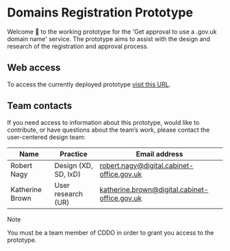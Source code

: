 # Domains Registration Prototype 

Welcome :wave: to the working prototype for the 'Get approval to use a .gov.uk domain name' service. The prototype aims to assist with the design and research of the registration and approval process.

## Web access

To access the currently deployed prototype [visit this URL](https://sgs-ddt-01-96c924f9e494.herokuapp.com/).

## Team contacts
If you need access to information about this prototype, would like to contribute, or have questions about the team’s work, please contact the user-centered design team:

| Name           | Practice                | Email address                | 
| -------------- | ---------------------------- | ---------------------------- |
| Robert Nagy    | Design (XD, SD, IxD) | robert.nagy@digital.cabinet-office.gov.uk |
| Katherine Brown| User research (UR) | katherine.brown@digital.cabinet-office.gov.uk |

> [!NOTE]
> You must be a team member of CDDO in order to grant you access to the prototype.

